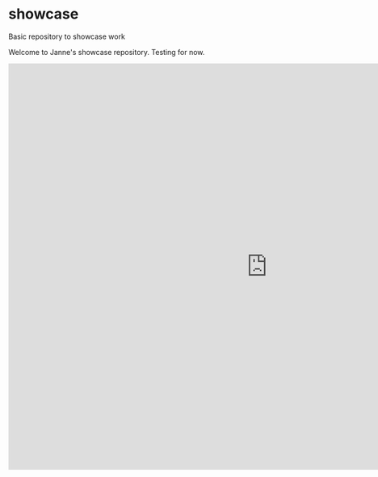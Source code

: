 # showcase
Basic repository to showcase work

Welcome to Janne's showcase repository. Testing for now.

<embed><iframe width="1024" height="804" src="https://app.powerbi.com/view?r=eyJrIjoiMmFkYjlhMDgtZDIwOS00OWMzLTg3Y2ItYzQ5ZDE5NjBiMGJlIiwidCI6IjM2YzhkNmJjLWU5OTgtNDE5MC1hNjlmLWMxMzQyNDA2MzQ2MyIsImMiOjh9" frameborder="0" allowFullScreen="true"></iframe></embed>
